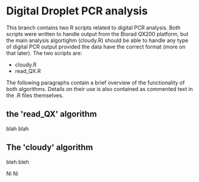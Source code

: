 # Digital Droplet PCR analysis
This branch contains two R scripts related to digital PCR analysis. Both scripts were written to handle output from the Biorad QX200 platform, but the main analysis algortighm (cloudy.R) should be able to handle any type of digital PCR output provided the data have the correct format (more on that later).
The two scripts are:
- cloudy.R
- read_QX.R

The following paragraphs contain a brief overview of the functionality of both algorithms. Details on their use is also contained as commented text in the .R files themselves.

## the 'read_QX' algorithm
blah blah

## The 'cloudy' algorithm
bleh bleh

Ni Ni
